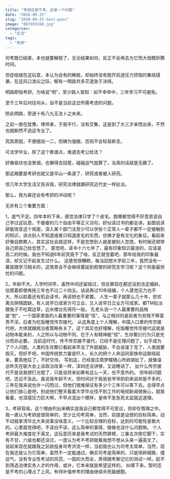 ```yaml
---
title: "考研还是不考，这是一个问题"
date: "2010-09-25"
slug: "2010-09-25-test-pass"
image: "0D79F0168.jpg"
categories: 
  - "生活"
tags: 
  - "考研"
---
```


司考既已结束，本也就要解脱了，无论结果如何，反正不会再去为它而大规模折腾时间。

但症结就在这玩意，本认为会有的解脱，却始终没有脱开前途压力烦恼的集结侵袭，在这风口浪尖之际，郁有一明路共多茫道急于决择。

明路即指考研，为啥说"明"，至少路人皆知：如不幸举中，三年学习不可避免。

至于三年后何往何从，自不是当前这岔所需考虑的问题。 

除此明路，旁道十有八九无法卜之未来。

之前一直在犹豫，律师者，于我平行，没有交集，这是到了大三才亲悟出来，不然也就断然不选这专业了。

究其原因，不便细说一二，但确为强据，否则不会轻易断言。

可法学毕业，除了这个靠谱点，难道去考公检法？

好像祖坟也没冒烟，也懒得去招惹，碰碰运气就算了，当真的话就是无趣了。 

那这厢要是考研也就又是华山一条道了，研究或者被人研究。

但几年大学生活又告诉我，研究法律就跟研究近代史一样扯淡。 

那么，我为甚还会有考研的冲动呢？ 

无非有三个重要方面： 

1，底气不足。四年本科下来，感觉法律只学了个皮毛，跑哪都觉得不好意思说自己学过这玩意，干瘪瘪的几个自由平等正义词句，好似读过书的都会讲。妄图说读研能改变这个局面，深入某个部门法至少可以学些个正常人一辈子都不一定接触到的知识，讲点别人不知道或者只知道皮毛的东西，仿佛才是有文化的象征。看起来好像自欺欺人，其实这社会就这样，不是忽悠别人就是被别人忽悠，有时候还顺带自己把自己给忽悠了。 感觉吧，读书十六七年了，最有印象知识最涨的，应该是高二的时候。我也不知道6年前究竟干了啥，反正就觉着吧，那年给我的印象最深，却又记不起发生过什么。 这感觉很糟糕，每当回想大学前三年，竟然没有一幕是跟学习相关的，这情景会不会继续蔓延到假使的研究生学习呢？这个则是最担忧的问题。 

2，年龄不大。入学时间早，虽然中间还留级过，但总算现在都还没到法定婚龄，估摸着即使再拖三年也不过二十四五。话说再过10年结婚，个人感觉压力也不大，所以趁着还有机会读书，再读把也不紧要。 人生一辈子就那么几十年，悲欢离合阴晴圆缺，有人说早日成家方可立业，又人说早日立业方可成家。都TM扯淡跟兔子不吃窝边草，近水楼台先得月一般。 孔老头说一个人最重要的品格是"恕"，一个国家里面的人最重要的事情是"信"。与之相对的是前者为贫贱不移富贵不淫，后者为吃饭睡觉传宗接代。 从这角度上个人理解，中国人口里的传宗接代吧，大体就跟统治者策略有关了。这个其实也好理解，吃饭睡觉传宗接代这就是动物本能来的，人之所以与动物不同，在于人有精神能"信"，生存繁衍行为只是充分而非必要。 当前这时代，传不传宗接不接代，已经不是伦理问题了，似乎成为了个人问题，人类的生存繁衍看起来早没了外部威胁，不会说谁丁克了，人类就要毁灭。但好歹吧，中国传统势力霎是吓人，长久的把个人命运同家族命运联结起来，要真绝后了，不好交待。 写到这，已经是庄周梦蝶随心所欲胡扯了，就像温总昨天在联大会上谈政治改革一样，深圳还没讲够，又说瞎话了。 扯什么传宗接代不是说我想打光棍了，只是说将来如果有这么一天，也不意外的。 但年龄问题吧，还远不及此。虽说我年龄不大，但时间对于我爸爸爷爷奶奶来说却是不多的，三年在我来说也许一闪而过，但他们很难保证有多少个三年可以等下去。总得早点让他们放心是吧，别说他们整天看着大学毕业找不到工作的电视新闻很揪心，就我看着，也深感压力巨大啊，不早点混出个模样，皇帝不急急死太监就这道理。 

3，考研容易。这个理由列出来确实连我自己都觉得不可思议，但却在情理之中。我一直认为考研是很简单的，至少比司考简单，当然，前提是设想的目标简单。动不动就拿清华北大来说事没啥意义，一个比较合理的目标，达到的可能性是极大的。心里面觉得吧，不读白不读，这么简单的事情，做做也没什么问题嘛。 个人考研最大难度在于英文，这玩意历来是我考试的天然屏幛，三番五次倒它脚下，实有不甘，六级也都还没过，一度认为考不考研就看我想不想从头来一遍英文了。 说起来现在就跟我之前欲投身司考洪流一样，当初我也认为司考太简单，当然，现在我还是认为它简单，虽然不一定能通过。确实司考是简单的，只是琐碎细屑，撞运气，没有专业性考试的风范，一固的大而全，弄得跟考察记忆的测试一样。起不到筛选法律实务人才的作用，或许，它本来就是希望这样的。 纠缠下来，暂时还是不考的心理占了上风，有待补强参考的理由继续杀死脑细胞。
